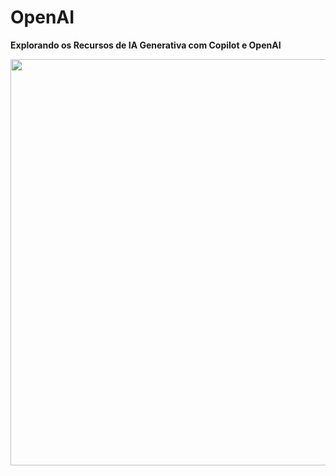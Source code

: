 # OpenAI
<b>Explorando os Recursos de IA Generativa com Copilot e OpenAI</b>
<p float="left">
 <img src="https://classic.exame.com/wp-content/uploads/2024/01/Copilot_Pro_Hero_Static_Lockup_1920x1280.png?w=1024" width="650" />
 
</p>

